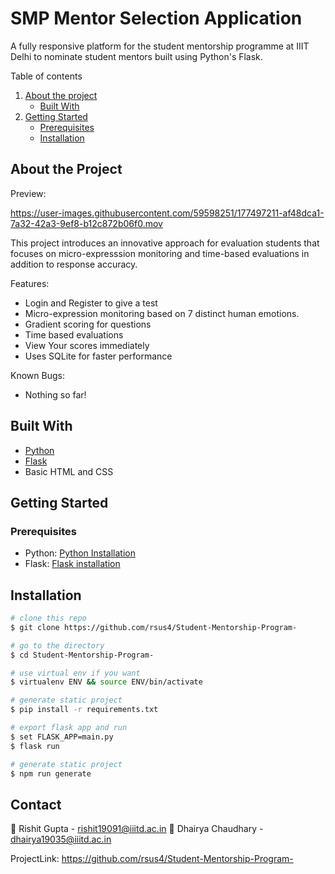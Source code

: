 # SMP Mentor Selection Application

A fully responsive platform for the student mentorship programme at IIIT Delhi to nominate student mentors built using Python's Flask.


Table of contents
1. [About the project](#about-the-project)
    - [Built With](#built-with)
2. [Getting Started](#getting-started)
    - [Prerequisites](#prerequisites)
    - [Installation](#installation)


## About the Project

Preview:


https://user-images.githubusercontent.com/59598251/177497211-af48dca1-7a32-42a3-9ef8-b12c872b06f0.mov


This project introduces an innovative approach for evaluation students that focuses on micro-expresssion monitoring and time-based evaluations in addition to response accuracy. 

Features:
- Login and Register to give a test
- Micro-expression monitoring based on 7 distinct human emotions. 
- Gradient scoring for questions
- Time based evaluations
- View Your scores immediately
- Uses SQLite for faster performance

Known Bugs:
- Nothing so far!

## Built With
- [Python](https://www.python.org/)
- [Flask](https://flask.palletsprojects.com/en/2.0.x/)
- Basic HTML and CSS

## Getting Started

### Prerequisites

- Python: [Python Installation](https://www.python.org/downloads/)
- Flask: [Flask installation](https://flask.palletsprojects.com/en/2.0.x/installation/)

## Installation


```bash
# clone this repo
$ git clone https://github.com/rsus4/Student-Mentorship-Program-

# go to the directory
$ cd Student-Mentorship-Program-

# use virtual env if you want
$ virtualenv ENV && source ENV/bin/activate

# generate static project
$ pip install -r requirements.txt

# export flask app and run
$ set FLASK_APP=main.py
$ flask run

# generate static project
$ npm run generate
```

## Contact

🎸 Rishit Gupta - rishit19091@iiitd.ac.in
🎨 Dhairya Chaudhary - dhairya19035@iiitd.ac.in

ProjectLink: https://github.com/rsus4/Student-Mentorship-Program-


